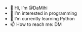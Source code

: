 - 👋 Hi, I’m @DaMihi
- 👀 I’m interested in programming
- 🌱 I’m currently learning Python
- 📫 How to reach me: DM

<!---
WeindlMichi/WeindlMichi is a ✨ special ✨ repository because its `README.md` (this file) appears on your GitHub profile.
You can click the Preview link to take a look at your changes.
--->
